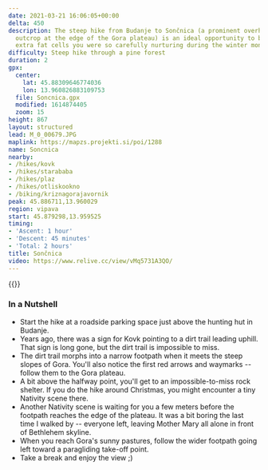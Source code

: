 ```yaml
---
date: 2021-03-21 16:06:05+00:00
delta: 450
description: The steep hike from Budanje to Sončnica (a prominent overhanging rocky
  outcrop at the edge of the Gora plateau) is an ideal opportunity to burn the few
  extra fat cells you were so carefully nurturing during the winter months.
difficulty: Steep hike through a pine forest
duration: 2
gpx:
  center:
    lat: 45.88309646774036
    lon: 13.960826883109753
  file: Soncnica.gpx
  modified: 1614874405
  zoom: 15
height: 867
layout: structured
lead: M_0_00679.JPG
maplink: https://mapzs.projekti.si/poi/1288
name: Soncnica
nearby:
- /hikes/kovk
- /hikes/starababa
- /hikes/plaz
- /hikes/otliskookno
- /biking/kriznagorajavornik
peak: 45.886711,13.960029
region: vipava
start: 45.879298,13.959525
timing:
- 'Ascent: 1 hour'
- 'Descent: 45 minutes'
- 'Total: 2 hours'
title: Sončnica
video: https://www.relive.cc/view/vMq5731A3QO/
---
```

{{<hike-details description="yes">}}

### In a Nutshell

* Start the hike at a roadside parking space just above the hunting hut in Budanje.
* Years ago, there was a sign for Kovk pointing to a dirt trail leading uphill. That sign is long gone, but the dirt trail is impossible to miss.
* The dirt trail morphs into a narrow footpath when it meets the steep slopes of Gora. You'll also notice the first red arrows and waymarks -- follow them to the Gora plateau.
* A bit above the halfway point, you'll get to an impossible-to-miss rock shelter. If you do the hike around Christmas, you might encounter a tiny Nativity scene there.
* Another Nativity scene is waiting for you a few meters before the footpath reaches the edge of the plateau. It was a bit boring the last time I walked by -- everyone left, leaving Mother Mary all alone in front of Bethlehem skyline.
* When you reach Gora's sunny pastures, follow the wider footpath going left toward a paragliding take-off point.
* Take a break and enjoy the view ;)
